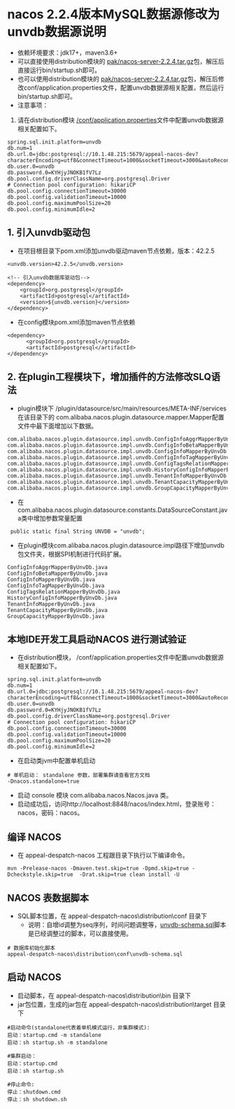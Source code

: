 # nacos 2.2.4版本MySQL数据源修改为unvdb数据源说明
- 依赖环境要求：jdk17+，maven3.6+
- 可以直接使用distribution模块的 [pak/nacos-server-2.2.4.tar.gz](http://10.99.16.144:9999/mysb-back-end/appeal-despatch-nacos/-/blob/develop/distribution/pak/nacos-server-2.2.4.tar.gz)包，解压后直接运行bin/startup.sh即可。
- 也可以使用distribution模块的 [pak/nacos-server-2.2.4.tar.gz](http://10.99.16.144:9999/mysb-back-end/appeal-despatch-nacos/-/blob/develop/distribution/pak/nacos-server-2.2.4.tar.gz)包，解压后修改conf/application.properties文件，配置unvdb数据源相关配置，然后运行bin/startup.sh即可。
- 注意事项：
1. 请在distribution模块 [/conf/application.properties](http://10.99.16.144:9999/mysb-back-end/appeal-despatch-nacos/-/blob/develop/distribution/conf/application.properties)文件中配置unvdb数据源相关配置如下。
```properties
spring.sql.init.platform=unvdb
db.num=1
db.url.0=jdbc:postgresql://10.1.48.215:5679/appeal-nacos-dev?characterEncoding=utf8&connectTimeout=1000&socketTimeout=3000&autoReconnect=true&useUnicode=true&useSSL=false&serverTimezone=UTC
db.user.0=unvdb
db.password.0=KYHjyJNOKB1fV7Lz
db.pool.config.driverClassName=org.postgresql.Driver
# Connection pool configuration: hikariCP
db.pool.config.connectionTimeout=30000
db.pool.config.validationTimeout=10000
db.pool.config.maximumPoolSize=20
db.pool.config.minimumIdle=2
```
## 1. 引入unvdb驱动包 
- 在项目根目录下pom.xml添加unvdb驱动maven节点依赖，版本：42.2.5
```text
<unvdb.version>42.2.5</unvdb.version>
        
<!-- 引入unvdb数据库驱动包-->
<dependency>
    <groupId>org.postgresql</groupId>
    <artifactId>postgresql</artifactId>
    <version>${unvdb.version}</version>
</dependency>
```
- 在config模块pom.xml添加maven节点依赖
```text
<dependency>
      <groupId>org.postgresql</groupId>
      <artifactId>postgresql</artifactId>
</dependency>
```
## 2. 在plugin工程模块下，增加插件的方法修改SLQ语法
- plugin模块下 /plugin/datasource/src/main/resources/META-INF/services 在该目录下的
  com.alibaba.nacos.plugin.datasource.mapper.Mapper配置文件中最下面增加以下数据。

```text
com.alibaba.nacos.plugin.datasource.impl.unvdb.ConfigInfoAggrMapperByUnvDb
com.alibaba.nacos.plugin.datasource.impl.unvdb.ConfigInfoBetaMapperByUnvDb
com.alibaba.nacos.plugin.datasource.impl.unvdb.ConfigInfoMapperByUnvDb
com.alibaba.nacos.plugin.datasource.impl.unvdb.ConfigInfoTagMapperByUnvDb
com.alibaba.nacos.plugin.datasource.impl.unvdb.ConfigTagsRelationMapperByUnvDb
com.alibaba.nacos.plugin.datasource.impl.unvdb.HistoryConfigInfoMapperByUnvDb
com.alibaba.nacos.plugin.datasource.impl.unvdb.TenantInfoMapperByUnvDb
com.alibaba.nacos.plugin.datasource.impl.unvdb.TenantCapacityMapperByUnvDb
com.alibaba.nacos.plugin.datasource.impl.unvdb.GroupCapacityMapperByUnvDb
```
- 在com.alibaba.nacos.plugin.datasource.constants.DataSourceConstant.java类中增加参数常量配置
```text
 public static final String UNVDB = "unvdb";
```
- 在plugin模块com.alibaba.nacos.plugin.datasource.impl路径下增加unvdb包文件夹，根据SPI机制进行代码扩展。
```text
ConfigInfoAggrMapperByUnvDb.java
ConfigInfoBetaMapperByUnvDb.java
ConfigInfoMapperByUnvDb.java
ConfigInfoTagMapperByUnvDb.java
ConfigTagsRelationMapperByUnvDb.java
HistoryConfigInfoMapperByUnvDb.java
TenantInfoMapperByUnvDb.java
TenantCapacityMapperByUnvDb.java
GroupCapacityMapperByUnvDb.java
```
## 本地IDE开发工具启动NACOS 进行测试验证
- 在distribution模块， /conf/application.properties文件中配置unvdb数据源相关配置如下。
```properties
spring.sql.init.platform=unvdb
db.num=1
db.url.0=jdbc:postgresql://10.1.48.215:5679/appeal-nacos-dev?characterEncoding=utf8&connectTimeout=1000&socketTimeout=3000&autoReconnect=true&useUnicode=true&useSSL=false&serverTimezone=UTC
db.user.0=unvdb
db.password.0=KYHjyJNOKB1fV7Lz
db.pool.config.driverClassName=org.postgresql.Driver
# Connection pool configuration: hikariCP
db.pool.config.connectionTimeout=30000
db.pool.config.validationTimeout=10000
db.pool.config.maximumPoolSize=20
db.pool.config.minimumIdle=2
```
- 在启动类jvm中配置单机启动 
```properties
# 单机启动： standalone 参数，部署集群请查看官方文档
-Dnacos.standalone=true
```
- 启动 console 模块 com.alibaba.nacos.Nacos.java 类。
- 启动成功后，访问http://localhost:8848/nacos/index.html，登录账号：nacos，密码：nacos。

## 编译 NACOS
- 在 appeal-despatch-nacos 工程跟目录下执行以下编译命令。
```text
mvn -Prelease-nacos -Dmaven.test.skip=true -Dpmd.skip=true -Dcheckstyle.skip=true  -Drat.skip=true clean install -U
```
## NACOS 表数据脚本
- SQL脚本位置，在 appeal-despatch-nacos\distribution\conf 目录下
  - 说明：自增id调整为seq序列，时间问题调整等，[unvdb-schema.sql](http://10.99.16.144:9999/mysb-back-end/appeal-despatch-nacos/-/blob/develop/distribution/conf/unvdb-schema.sql)脚本是已经调整过的脚本，可以直接使用。
```text
# 数据库初始化脚本
appeal-despatch-nacos\distribution\conf\unvdb-schema.sql
```

## 启动 NACOS
- 启动脚本，在 appeal-despatch-nacos\distribution\bin 目录下
- jar包位置，生成的jar包在 appeal-despatch-nacos\distribution\target 目录下
```text
#启动命令(standalone代表着单机模式运行，非集群模式):   
启动：startup.cmd -m standalone
启动：sh startup.sh -m standalone

#集群启动：
启动：startup.cmd
启动：sh startup.sh

#停止命令:
停止：shutdown.cmd
停止：sh shutdown.sh
```
